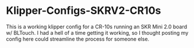 # Klipper-Configs-SKRV2-CR10s


This is a working klipper config for a CR-10s running an SKR Mini 2.0 board w/ BLTouch.  I had a hell of a time getting it working, so I thought posting my config here could streamline the process for someone else.
